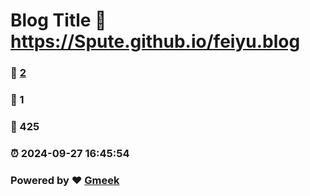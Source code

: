 # Blog Title :link: https://Spute.github.io/feiyu.blog 
### :page_facing_up: [2](https://Spute.github.io/feiyu.blog/tag.html) 
### :speech_balloon: 1 
### :hibiscus: 425 
### :alarm_clock: 2024-09-27 16:45:54 
### Powered by :heart: [Gmeek](https://github.com/Meekdai/Gmeek)
